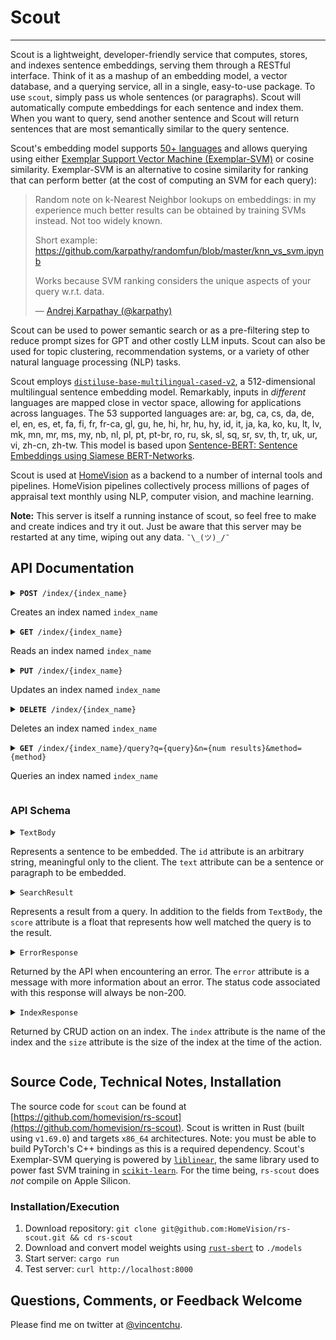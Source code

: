 # Scout

---

Scout is a lightweight, developer-friendly service that computes, stores, and indexes sentence embeddings, serving them through a RESTful interface. Think of it as a mashup of an embedding model, a vector database, and a querying service, all in a single, easy-to-use package. To use `scout`, simply pass us whole sentences (or paragraphs). Scout will automatically compute embeddings for each sentence and index them. When you want to query, send another sentence and Scout will return sentences that are most semantically similar to the query sentence.

Scout's embedding model supports [50+ languages](https://www.sbert.net/docs/pretrained_models.html#multi-lingual-models) and allows querying using either [Exemplar Support Vector Machine (Exemplar-SVM)](https://www.cs.cmu.edu/~tmalisie/projects/iccv11/) or cosine similarity. Exemplar-SVM is an alternative to cosine similarity for ranking that can perform better (at the cost of computing an SVM for each query):

> Random note on k-Nearest Neighbor lookups on embeddings: in my experience much better results can be obtained by training SVMs instead. Not too widely known.
>
> Short example:
> https://github.com/karpathy/randomfun/blob/master/knn_vs_svm.ipynb
>
> Works because SVM ranking considers the unique aspects of your query w.r.t. data.
>
> — [Andrej Karpathay (@karpathy)](https://twitter.com/karpathy/status/1647025230546886658)

Scout can be used to power semantic search or as a pre-filtering step to reduce prompt sizes for GPT and other costly LLM inputs. Scout can also be used for topic clustering, recommendation systems, or a variety of other natural language processing (NLP) tasks.

Scout employs [`distiluse-base-multilingual-cased-v2`](https://huggingface.co/sentence-transformers/distiluse-base-multilingual-cased-v2), a 512-dimensional multilingual sentence embedding model. Remarkably, inputs in _different_ languages are mapped close in vector space, allowing for applications across languages. The 53 supported languages are: ar, bg, ca, cs, da, de, el, en, es, et, fa, fi, fr, fr-ca, gl, gu, he, hi, hr, hu, hy, id, it, ja, ka, ko, ku, lt, lv, mk, mn, mr, ms, my, nb, nl, pl, pt, pt-br, ro, ru, sk, sl, sq, sr, sv, th, tr, uk, ur, vi, zh-cn, zh-tw. This model is based upon [Sentence-BERT: Sentence Embeddings using Siamese BERT-Networks](https://arxiv.org/abs/1908.10084).

Scout is used at [HomeVision](https://homevision.co) as a backend to a number of internal tools and pipelines. HomeVision pipelines collectively process millions of pages of appraisal text monthly using NLP, computer vision, and machine learning.

<b>Note:</b> This server is itself a running instance of scout, so feel free to make and create indices and try it out. Just be aware that this server may be restarted at any time, wiping out any data. `¯\_(ツ)_/¯`

## API Documentation

<details>
    <summary>
        <code><b>POST</b> /index/{index_name}</code>
        <p>Creates an index named <code>index_name</code></p>
    </summary>

### Parameters

| Name         | Description                                                                                                          |
| ------------ | -------------------------------------------------------------------------------------------------------------------- |
| `index_name` | Name of the index to create                                                                                          |
| body         | Optional `POST` body containing an array of `TextBody` objects to index. If missing, an empty index will be created. |

### Responses

| HTTP Code | Response                |
| --------- | ----------------------- |
| `200`     | Returns `IndexResponse` |

### Example

```bash
curl -H "Content-Type: application/json" -d '[{"id": "hamlet", "text": "To be, or not to be: that is the question."}, {"id": "julius_caesar", "text": "Friends, Romans, countrymen, lend me your ears."}]' https://goscout.online/index/shakespeare
```

</details>

<details>
    <summary>
        <code><b>GET</b> /index/{index_name}</code>
        <p>Reads an index named <code>index_name</code></p>
    </summary>

### Parameters

| Name         | Description               |
| ------------ | ------------------------- |
| `index_name` | Name of the index to read |

### Responses

| HTTP Code | Response                |
| --------- | ----------------------- |
| `200`     | Returns `IndexResponse` |

### Example

```bash
curl https://goscout.online/index/shakespeare
```

</details>

<details>
    <summary>
        <code><b>PUT</b> /index/{index_name}</code>
        <p>Updates an index named <code>index_name</code></p>
    </summary>

### Parameters

| Name         | Description                                                                                                              |
| ------------ | ------------------------------------------------------------------------------------------------------------------------ |
| `index_name` | Name of the index to read                                                                                                |
| body         | Required `PUT` body containing an array of `TextBody` objects to index. These text bodies will be appended to the index. |

### Responses

| HTTP Code | Response                |
| --------- | ----------------------- |
| `200`     | Returns `IndexResponse` |

### Example

```bash
curl -H "Content-Type: application/json" -X PUT -d '[{"id": "henry_v", "text": "Once more unto the breach, dear friends, once more."}]' https://goscout.online/index/shakespeare
```

</details>

<details>
    <summary>
        <code><b>DELETE</b> /index/{index_name}</code>
        <p>Deletes an index named <code>index_name</code></p>
    </summary>

### Parameters

None

### Responses

| HTTP Code | Response                |
| --------- | ----------------------- |
| `200`     | Returns `IndexResponse` |

### Example

```bash
curl -X DELETE https://goscout.online/index/shakespeare
```

</details>

<details>
    <summary>
        <code><b>GET</b> /index/{index_name}/query?q={query}&n={num results}&method={method}</code>
        <p>Queries an index named <code>index_name</code></p>
    </summary>

### Parameters

| Name         | Description                                                                                                                           |
| ------------ | ------------------------------------------------------------------------------------------------------------------------------------- |
| `index_name` | Name of the index to read                                                                                                             |
| `q`          | Required query parameter of text to query against `index_name`                                                                        |
| `n`          | Optional query param to set number of returned results (default: `3`)                                                                 |
| `method`     | Optional query param to set the method. Valid options are `svm` for Exemplar SVM, or `cosine` for Cosine similarity. (default: `svm`) |

### Responses

| HTTP Code | Response                           |
| --------- | ---------------------------------- |
| `200`     | Returns an array of `SearchResult` |

### Example

```bash
curl https://goscout.online/index/shakespeare/query?q=romans&n=2
```

</details>
    
### API Schema

<details>
    <summary>
        <code>TextBody</code>
        <p>Represents a sentence to be embedded. The <code>id</code> attribute is an arbitrary string, meaningful only to the client. The <code>text</code> attribute can be a sentence or paragraph to be embedded.</p>
    </summary>

##### Example

```json
{
  "id": "hamlet",
  "text": "To be, or not to be: that is the question."
}
```

</details>

<details>
    <summary>
        <code>SearchResult</code>
        <p>Represents a result from a query. In addition to the fields from <code>TextBody</code>, the <code>score</code> attribute is a float that represents how well matched the query is to the result.</p>
    </summary>

##### Example

```json
{
  "id": "hamlet",
  "text": "To be, or not to be: that is the question."
  "score": 0.87
}
```

</details>

<details>
    <summary>
        <code>ErrorResponse</code>
        <p>Returned by the API when encountering an error. The <code>error</code> attribute is a message with more information about an error. The status code associated with this response will always be non-200.</p>
    </summary>

##### Example

```json
{
  "ok": false,
  "error": "An error has occurred"
}
```

</details>

<details>
    <summary>
        <code>IndexResponse</code>
        <p>Returned by CRUD action on an index. The <code>index</code> attribute is the name of the index and the <code>size</code> attribute is the size of the index at the time of the action.</p>
    </summary>

##### Example

```json
{
  "index": "shakespeare",
  "size": 1431
}
```

</details>
    
## Source Code, Technical Notes, Installation

The source code for `scout` can be found at [https://github.com/homevision/rs-scout](https://github.com/homevision/rs-scout). Scout is written in Rust (built using `v1.69.0`) and targets `x86_64` architectures. Note: you must be able to build PyTorch's C++ bindings as this is a required dependency. Scout's Exemplar-SVM querying is powered by [`liblinear`](https://www.csie.ntu.edu.tw/~cjlin/liblinear/), the same library used to power fast SVM training in [`scikit-learn`](https://scikit-learn.org/stable/modules/generated/sklearn.svm.LinearSVC.html). For the time being, `rs-scout` does _not_ compile on Apple Silicon.

### Installation/Execution

1. Download repository: `git clone git@github.com:HomeVision/rs-scout.git && cd rs-scout`
2. Download and convert model weights using [`rust-sbert`](https://github.com/cpcdoy/rust-sbert#convert-models-from-python-to-rust) to `./models`
3. Start server: `cargo run`
4. Test server: `curl http://localhost:8000`

## Questions, Comments, or Feedback Welcome

Please find me on twitter at [@vincentchu](https://twitter.com/vincentchu).
